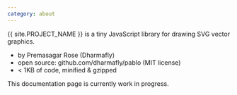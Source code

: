 ```yaml
---
category: about
---
```

&#8291;<span class="project-name">{{ site.PROJECT_NAME }}</span> is a tiny JavaScript library for drawing SVG vector graphics.

- by Premasagar Rose (Dharmafly)  
- open source: github.com/dharmafly/pablo (MIT license)  
- &#60; 1KB of code, minified & gzipped  

This documentation page is currently work in progress.
